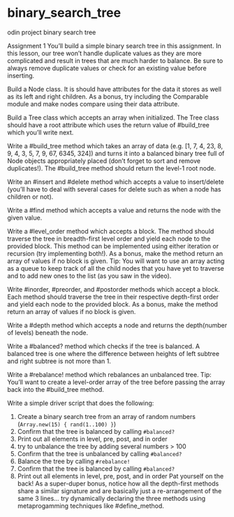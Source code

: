 # binary_search_tree
odin project binary search tree


Assignment 1
You’ll build a simple binary search tree in this assignment. In this lesson, our tree won’t handle duplicate values as they are more complicated and result in trees that are much harder to balance. Be sure to always remove duplicate values or check for an existing value before inserting.

Build a Node class. It is should have attributes for the data it stores as well as its left and right children. As a bonus, try including the Comparable module and make nodes compare using their data attribute.

Build a Tree class which accepts an array when initialized. The Tree class should have a root attribute which uses the return value of #build_tree which you’ll write next.

Write a #build_tree method which takes an array of data (e.g. [1, 7, 4, 23, 8, 9, 4, 3, 5, 7, 9, 67, 6345, 324]) and turns it into a balanced binary tree full of Node objects appropriately placed (don’t forget to sort and remove duplicates!). The #build_tree method should return the level-1 root node.

Write an #insert and #delete method which accepts a value to insert/delete (you’ll have to deal with several cases for delete such as when a node has children or not).

Write a #find method which accepts a value and returns the node with the given value.

Write a #level_order method which accepts a block. The method should traverse the tree in breadth-first level order and yield each node to the provided block. This method can be implemented using either iteration or recursion (try implementing both!). As a bonus, make the method return an array of values if no block is given. Tip: You will want to use an array acting as a queue to keep track of all the child nodes that you have yet to traverse and to add new ones to the list (as you saw in the video).

Write #inorder, #preorder, and #postorder methods which accept a block. Each method should traverse the tree in their respective depth-first order and yield each node to the provided block. As a bonus, make the method return an array of values if no block is given.

Write a #depth method which accepts a node and returns the depth(number of levels) beneath the node.

Write a #balanced? method which checks if the tree is balanced. A balanced tree is one where the difference between heights of left subtree and right subtree is not more than 1.

Write a #rebalance! method which rebalances an unbalanced tree. Tip: You’ll want to create a level-order array of the tree before passing the array back into the #build_tree method.

Write a simple driver script that does the following:

1. Create a binary search tree from an array of random numbers (`Array.new(15) { rand(1..100) }`)
2. Confirm that the tree is balanced by calling `#balanced?`
3. Print out all elements in level, pre, post, and in order
4. try to unbalance the tree by adding several numbers > 100
5. Confirm that the tree is unbalanced by calling `#balanced?`
6. Balance the tree by calling `#rebalance!`
7. Confirm that the tree is balanced by calling `#balanced?`
8. Print out all elements in level, pre, post, and in order
Pat yourself on the back! As a super-duper bonus, notice how all the depth-first methods share a similar signature and are basically just a re-arrangement of the same 3 lines… try dynamically declaring the three methods using metaprogamming techniques like #define_method.